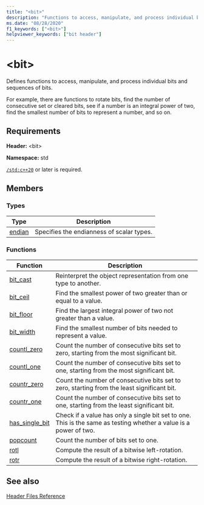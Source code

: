 ```yaml
---
title: "<bit>"
description: "Functions to access, manipulate, and process individual bits and sequences of bits."
ms.date: "08/28/2020"
f1_keywords: ["<bit>"]
helpviewer_keywords: ["bit header"]
---
```


# &lt;bit&gt;

Defines functions to access, manipulate, and process individual bits and sequences of bits.

For example, there are functions to rotate bits, find the number of consecutive set or cleared bits, see if a number is an integral power of two, find the smallest number of bits to represent a number, and so on.

## Requirements

**Header:** \<bit>

**Namespace:** std

[`/std:c++20`](../build/reference/std-specify-language-standard-version.md) or later is required.

## Members

### Types

| Type | Description |
|--------|----------|
| [endian](bit-enum.md) | Specifies the endianness of scalar types. |

### Functions

| Function | Description |
|-----|-----|
|[bit_cast](bit-functions.md#bit_cast) | Reinterpret the object representation from one type to another. |
|[bit_ceil](bit-functions.md#bit_ceil) | Find the smallest power of two greater than or equal to a value. |
|[bit_floor](bit-functions.md#bit_floor) | Find the largest integral power of two not greater than a value. |
|[bit_width](bit-functions.md#bit_width) | Find the smallest number of bits needed to represent a value. |
|[countl_zero](bit-functions.md#countl_zero) | Count the number of consecutive bits set to zero, starting from the most significant bit. |
|[countl_one](bit-functions.md#countl_one) | Count the number of consecutive bits set to one, starting from the most significant bit. |
|[countr_zero](bit-functions.md#countr_zero) | Count the number of consecutive bits set to zero, starting from the least significant bit. |
|[countr_one](bit-functions.md#countl_one) | Count the number of consecutive bits set to one, starting from the least significant bit. |
|[has_single_bit](bit-functions.md#has_single_bit) | Check if a value has only a single bit set to one. This is the same as testing whether a value is a power of two. |
|[popcount](bit-functions.md#popcount) | Count the number of bits set to one. |
|[rotl](bit-functions.md#rotl) | Compute the result of a bitwise left-rotation. |
|[rotr](bit-functions.md#rotr) | Compute the result of a bitwise right-rotation. |

## See also

[Header Files Reference](cpp-standard-library-header-files.md)

